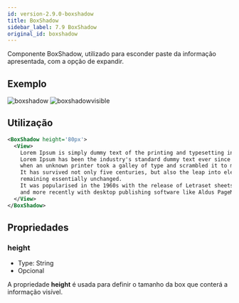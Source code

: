 ```yaml
---
id: version-2.9.0-boxshadow
title: BoxShadow
sidebar_label: 7.9 BoxShadow
original_id: boxshadow
---
```


Componente BoxShadow, utilizado para esconder paste da informação apresentada, com a opção de expandir.

## Exemplo

![boxshadow](assets/images_components/v2.0.0/boxshadow.png)
![boxshadowvisible](assets/images_components/v2.0.0/boxshadowvisible.png)

## Utilização

```xml
<BoxShadow height='80px'>
  <View>
    Lorem Ipsum is simply dummy text of the printing and typesetting industry.
    Lorem Ipsum has been the industry's standard dummy text ever since the 1500s,
    when an unknown printer took a galley of type and scrambled it to make a type specimen book.
    It has survived not only five centuries, but also the leap into electronic typesetting,
    remaining essentially unchanged.
    It was popularised in the 1960s with the release of Letraset sheets containing Lorem Ipsum passages,
    and more recently with desktop publishing software like Aldus PageMaker including versions of Lorem Ipsum.
  </View>
</BoxShadow>
```

## Propriedades

### height

- Type: String
- Opcional

A propriedade **height** é usada para definir o tamanho da box que conterá a informação visível.
